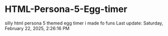 # HTML-Persona-5-Egg-timer
silly html persona 5 themed egg timer i made fo funs
Last update:‎ Saturday, ‎February ‎22, ‎2025, ‏‎2:26:16 PM
